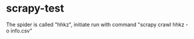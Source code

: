 # scrapy-test
The spider is called "hhkz", initiate run with command "scrapy crawl hhkz -o info.csv"
